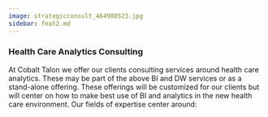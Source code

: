 ```yaml
---
image: strategicconsult_464900523.jpg
sidebar: feat2.md
---
```


### Health Care Analytics Consulting

At Cobalt Talon we offer our clients consulting services around health care analytics. These may be part of the above BI and DW services or as a stand-alone offering. These offerings will be customized for our clients but will center on how to make best use of BI and analytics in the new health care environment. Our fields of expertise center around:



[Consumer Analytics]: /solutions/overview-analyticmodules-consumer.html
[Population health Analytics]: http://50.62.110.126/populationhealthanalytics
[Provider Analytics]: /solutions/overview-analyticmodules-provider.html


